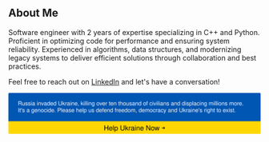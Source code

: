 

## About Me

Software engineer with 2 years of expertise specializing in C++ and Python. Proficient in optimizing code for performance and ensuring system reliability. Experienced in algorithms, data structures, and modernizing legacy systems to deliver efficient solutions through collaboration and best practices.

Feel free to reach out on [LinkedIn](https://www.linkedin.com/in/xorz57/) and let's have a conversation!

[![Stand With Ukraine](https://raw.githubusercontent.com/vshymanskyy/StandWithUkraine/main/banner2-direct.svg)](https://stand-with-ukraine.pp.ua)
